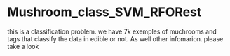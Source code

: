 # Mushroom_class_SVM_RFORest

this is a classification problem.
we have 7k exemples of muchrooms and tags that classify the data in edible or not.
As well other infomarion. 
please take a look
